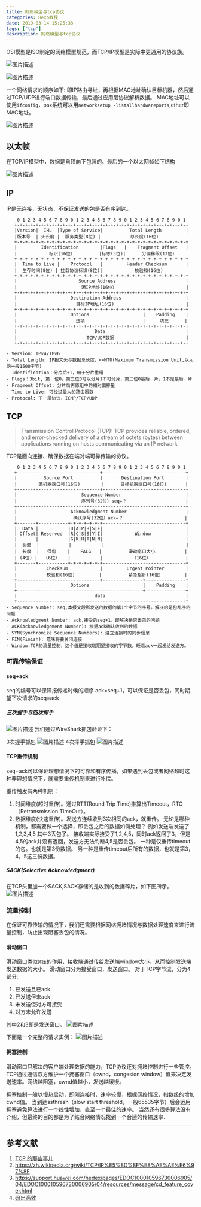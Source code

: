 ```yaml
---
title: 网络模型与tcp协议
categories: Hexo教程
date: 2019-03-14 15:25:33
tags: ["tcp"]
description: 网络模型与tcp协议
---
```



OSI模型是ISO制定的网络模型规范，而TCP/IP模型是实际中更通用的协议族。

![图片描述](/tfl/pictures/201901/tapd_20091751_1547276540_10.png)


![图片描述](/tfl/pictures/201901/tapd_20091751_1547276563_65.png)

一个网络请求的顺序如下:
即IP路由寻址，再根据MAC地址确认目标机器，然后通过TCP/UDP进行端口数据传输，最后通过应用层协议解析数据。
MAC地址可以使用`ifconfig`，osx系统可以用`networksetup -listallhardwareports`,ether即MAC地址。

![图片描述](/tfl/pictures/201901/tapd_20091751_1547276575_7.png)


## 以太帧
在TCP/IP模型中，数据是自顶向下包装的。最后的一个以太网帧如下结构


![图片描述](/tfl/pictures/201901/tapd_20091751_1547276585_16.png)

## IP
IP是无连接，无状态，不保证发送的包是否有序到达。
```$xslt
    0 1 2 3 4 5 6 7 8 9 0 1 2 3 4 5 6 7 8 9 0 1 2 3 4 5 6 7 8 9 0 1
   +-+-+-+-+-+-+-+-+-+-+-+-+-+-+-+-+-+-+-+-+-+-+-+-+-+-+-+-+-+-+-+-+
   |Version|  IHL  |Type of Service|          Total Length         |
   |版本号  | 头长度 |  服务类型(8位) |           总长度(16位)
   +-+-+-+-+-+-+-+-+-+-+-+-+-+-+-+-+-+-+-+-+-+-+-+-+-+-+-+-+-+-+-+-+
   |         Identification        |Flags   |    Fragment Offset   |
   |            标识(16位）         |标志(3位)|      分偏移段(13位)
   +-+-+-+-+-+-+-+-+-+-+-+-+-+-+-+-+-+-+-+-+-+-+-+-+-+-+-+-+-+-+-+-+
   |  Time to Live |    Protocol   |         Header Checksum       |
   |  生存时间(8位) | 挂载协议标识(8位)|            校验和(16位)
   +-+-+-+-+-+-+-+-+-+-+-+-+-+-+-+-+-+-+-+-+-+-+-+-+-+-+-+-+-+-+-+-+
   |                       Source Address                          |
   |                        源IP地址(16位）                          |
   +-+-+-+-+-+-+-+-+-+-+-+-+-+-+-+-+-+-+-+-+-+-+-+-+-+-+-+-+-+-+-+-+
   |                    Destination Address                        |
   |                      目标IP地址(16位)                           |
   +-+-+-+-+-+-+-+-+-+-+-+-+-+-+-+-+-+-+-+-+-+-+-+-+-+-+-+-+-+-+-+-+
   |                    Options                    |    Padding    |
   |                      选项                      |     填充      |
   +-+-+-+-+-+-+-+-+-+-+-+-+-+-+-+-+-+-+-+-+-+-+-+-+-+-+-+-+-+-+-+-+
   |                             Data                              |
   |                          TCP/UDP数据                           |
   +-+-+-+-+-+-+-+-+-+-+-+-+-+-+-+-+-+-+-+-+-+-+-+-+-+-+-+-+-+-+-+-+
         
- Version: IPv4/IPv6
- Total Length: IP报文头与数据总长度，<=MTU(Maximum Transmission Unit,以太网一般1500字节)
- Identification：分片后+1，用于分片重组
- Flags：3bit, 第一位0，第二位0可以分片1不可分片，第三位0最后一片，1不是最后一片
- Fragment Offset: 分片后再原组中的相对偏移量
- Time to Live: 可经过最大的路由器数
- Protocol: 下一层协议，ICMP/TCP/UDP    
```
      
## TCP

> Transmission Control Protocol (TCP): TCP provides reliable, ordered, and error-checked delivery of a stream of octets (bytes) between applications running on hosts communicating via an IP network
>
TCP是面向连接、确保数据在端对端可靠传输的协议。
```$xslt
    0 1 2 3 4 5 6 7 8 9 0 1 2 3 4 5 6 7 8 9 0 1 2 3 4 5 6 7 8 9 0 1
   +-------------------------------+-------------------------------+
   |          Source Port          |       Destination Port        |
   |        源机器端口号(16位)        |      目标机器端口号(16位)       |
   +-------------------------------+-------------------------------+
   |                        Sequence Number                        |
   |                        序列号(32位）seq=？                      |
   +---------------------------------------------------------------+
   |                    Acknowledgment Number                      |
   |                     确认序号(32位）ack=？                       |
   +-------+-----------+-+-+-+-+-+-+-------------------------------+
   |  Data |           |U|A|P|R|S|F|                               |
   | Offset| Reserved  |R|C|S|S|Y|I|            Window             |
   |       |           |G|K|H|T|N|N|                               |
   |  头部  |           |           |                               |
   |  长度  |   保留    |    FALG   |          滑动窗口大小           |
   | (4位) |   (6位）   |           |           （16位）             |
   +-------+-----------+-+-+-+-+-+-+-------------------------------+
   |           Checksum            |         Urgent Pointer        |
   |           校验和(16位)         |          紧急指针(16位）        |
   +-------------------------------+---------------+---------------+
   |                    Options                    |    Padding    |
   +-----------------------------------------------+---------------+
   |                             data                              |
   +---------------------------------------------------------------+
- Sequence Number: seq,本报文段所发送的数据的第1个字节的序号。解决的是包乱序的问题
- Acknowledgment Number: ack,接受的seq+1。即解决是否丢包的问题
- ACK(Acknowledgement Number): 根据ack确认收到的数据
- SYN(Synchronize Sequence Numbers): 建立连接时的同步信息
- FIN(Finish): 意味将要关闭连接
- Window:TCP的流量控制，这个值是接收端期望接收的字节数。睡着ack一起发给发送方。
```

### 可靠传输保证

#### seq+ack
seq的编号可以保障报传递时候的顺序
ack=seq+1，可以保证是否丢包，同时期望下次请求的seq=ack

##### 三次握手与四次挥手

![图片描述](/tfl/pictures/201901/tapd_20091751_1547276603_53.jpg)
我们通过WireShark抓包验证下：

3次握手抓包
![图片描述](/tfl/pictures/201901/tapd_20091751_1547276617_99.png)
4次挥手抓包
![图片描述](/tfl/pictures/201901/tapd_20091751_1547276624_40.png)

#### TCP重传机制
seq+ack可以保证理想情况下的可靠和有序传播，如果遇到丢包或者网络超时这种非理想情况下，就需要重传机制来进行补偿。

重传触发有两种机制：
1. 时间维度(超时重传)。通过RTT(Round Trip Time)推算出Timeout，RTO（Retransmission TimeOut）。
2. 数据维度(快速重传)。发送方连续收到3次相同的ack，就重传。
无论是哪种机制，都需要做一个选择，即丢包之后的数据如何处理？
例如发送端发送了1,2,3,4,5
其中3丢包了。
接收端实际接受了1,2,4,5，同时ack返回了3，但是4,5的ack并没有返回，发送方无法判断4,5是否丢包。
一种是仅重传timeout的包。也就是第3份数据。
另一种是重传timeout后所有的数据，也就是第3，4，5这三份数据。

##### SACK(Selective Acknowledgment)
在TCP头里加一个SACK,SACK存储的是收到的数据碎片，如下图所示。
![图片描述](/tfl/pictures/201901/tapd_20091751_1547276654_94.jpg)
   
### 流量控制
在保证可靠传输的情况下，我们还需要根据网络拥堵情况与数据处理速度来进行流量控制，防止出现阻塞丢包的情况。
#### 滑动窗口
滑动窗口类似`背压`的作用，接收端通过传给发送端window大小，从而控制发送端发送数据的大小。
滑动窗口分为接受窗口，发送窗口。
对于TCP字节流，分为4部分:  
1. 已发送且已ack
2. 已发送但未ack
3. 未发送但对方可接受
4. 对方未允许发送  

其中2和3即是发送窗口。
![图片描述](/tfl/pictures/201901/tapd_20091751_1547276663_14.png)

下面是一个完整的请求实例：
![图片描述](/tfl/pictures/201901/tapd_20091751_1547276671_32.png)

#### 拥塞控制

滑动窗口只解决的客户端处理数据的能力，TCP协议还对拥堵控制进行一些管控。
TCP通过通信双方维护一个拥塞窗口（cwnd，congesion window）值来决定发送速率。网络越阻塞，cwnd值越小，发送越缓慢。

拥塞控制一般以慢热启动，即刚连接时，速率较慢，根据网络情况，指数级的增加cwnd值。
当到达ssthresh（slow start threshold，一般65535字节）后会运用拥塞避免算法进行一个线性增加，直至一个最佳的速率。
当然还有很多算法没有介绍，但最终的目的都是为了结合网络情况找到一个合适的传输速率、


----
## 参考文献
1. [TCP 的那些事儿](https://coolshell.cn/articles/11564.html) 
2. https://zh.wikipedia.org/wiki/TCP/IP%E5%8D%8F%E8%AE%AE%E6%97%8F
3. https://support.huawei.com/hedex/pages/EDOC100010596730006905/04/EDOC100010596730006905/04/resources/message/cd_feature_cover.html
4. [码出高效](https://www.amazon.cn/dp/B07HCDC3C2/ref=sr_1_1?s=books&ie=UTF8&qid=1546455236&sr=1-1&keywords=%E7%A0%81%E5%87%BA%E9%AB%98%E6%95%88)

